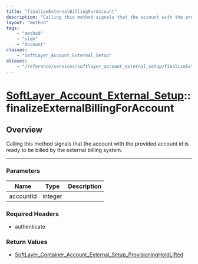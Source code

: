 ```yaml
---
title: "finalizeExternalBillingForAccount"
description: "Calling this method signals that the account with the provided account id is ready to be billed by the external billing... "
layout: "method"
tags:
    - "method"
    - "sldn"
    - "Account"
classes:
    - "SoftLayer_Account_External_Setup"
aliases:
    - "/reference/services/softlayer_account_external_setup/finalizeExternalBillingForAccount"
---
```

# [SoftLayer_Account_External_Setup](/reference/services/SoftLayer_Account_External_Setup)::finalizeExternalBillingForAccount





## Overview 
Calling this method signals that the account with the provided account id is ready to be billed by the external billing system. 

-----

### Parameters 
|Name | Type | Description |
| --- | --- | --- |
|accountId| integer| |


### Required Headers
* authenticate


### Return Values
* <a href='/reference/datatypes/SoftLayer_Container_Account_External_Setup_ProvisioningHoldLifted'>SoftLayer_Container_Account_External_Setup_ProvisioningHoldLifted </a>





